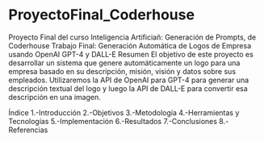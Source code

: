 # ProyectoFinal_Coderhouse
Proyecto Final del curso Inteligencia Artificiañ: Generación de Prompts, de Coderhouse
                                                   Trabajo Final: Generación Automática de Logos de Empresa usando OpenAI GPT-4 y DALL-E
Resumen
El objetivo de este proyecto es desarrollar un sistema que genere automáticamente un logo para una empresa basado en su descripción, misión, visión y datos sobre sus empleados. Utilizaremos la API de OpenAI para GPT-4 para generar una descripción textual del logo y luego la API de DALL-E para convertir esa descripción en una imagen.

Índice
     1.-Introducción
     2.-Objetivos
     3.-Metodología
     4.-Herramientas y Tecnologías
     5.-Implementación
     6.-Resultados
     7.-Conclusiones
     8.-Referencias


